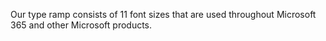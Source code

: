 Our type ramp consists of 11 font sizes that are used throughout Microsoft 365 and other Microsoft products.
